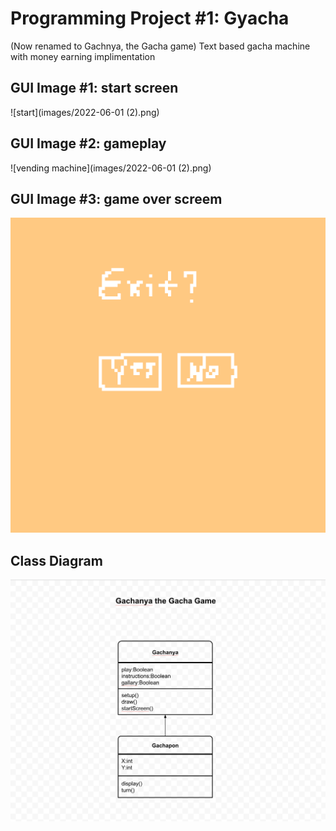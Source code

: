 # Programming Project #1: Gyacha
(Now renamed to Gachnya, the Gacha game)
Text based gacha machine with money earning implimentation


## GUI Image #1: start screen
![start](images/2022-06-01 (2).png)
## GUI Image #2: gameplay
![vending machine](images/2022-06-01 (2).png)
## GUI Image #3: game over screem
![end](images/exit.png)
## Class Diagram
![class](images/gachadiagram.png)
